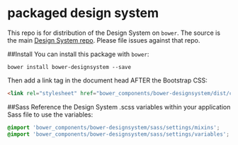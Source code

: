 # packaged design system

This repo is for distribution of the Design System on `bower`. The source is the main [Design System repo](https://github.com/PBGUX/bower-designsystem). Please file issues against that repo.

##Install
You can install this package with `bower`:

```shell
bower install bower-designsystem --save
```

Then add a link tag in the document head AFTER the Bootstrap CSS:

```html
<link rel="stylesheet" href="bower_components/bower-designsystem/dist/css/design_system.css">
```

##Sass
Reference the Design System .scss variables within your application Sass file to use the variables:

```scss
@import 'bower_components/bower-designsystem/sass/settings/mixins';
@import 'bower_components/bower-designsystem/sass/settings/variables';
```
